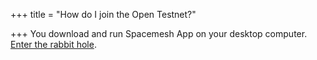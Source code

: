 +++
title = "How do I join the Open Testnet?"

+++
You download and run Spacemesh App on your desktop computer. [Enter the rabbit hole](https://spacemesh.io/start).